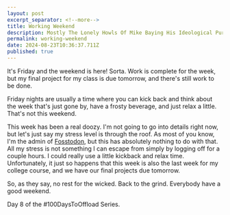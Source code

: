 ```yaml
---
layout: post
excerpt_separator: <!--more-->
title: Working Weekend 
description: Mostly The Lonely Howls Of Mike Baying His Ideological Purity At The Moon
permalink: working-weekend 
date: 2024-08-23T10:36:37.711Z
published: true
---
```


It's Friday and the weekend is here! Sorta. Work is complete for the week, but my final project for my class is due tomorrow, and there's still work to be done.

<!--more-->

Friday nights are usually a time where you can kick back and think about the week that's just gone by, have a frosty beverage, and just relax a little. That's not this weekend. 

This week has been a real doozy. I'm not going to go into details right now, but let's just say my stress level is through the roof. As most of you know, I'm the admin of [Fosstodon](https://fosstodon.org), but this has absolutely nothing to do with that. All my stress is not something I can escape from simply by logging off for a couple hours. I could really use a little kickback and relax time. Unfortunately, it just so happens that this week is also the last week for my college course, and we have our final projects due tomorrow. 

So, as they say, no rest for the wicked. Back to the grind. Everybody have a good weekend.

Day 8 of the #100DaysToOffload Series.

